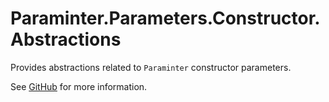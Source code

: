 # Paraminter.Parameters.Constructor.Abstractions

Provides abstractions related to `Paraminter` constructor parameters.

See [GitHub](https://github.com/Paraminter/Paraminter.Parameters.Constructor) for more information.